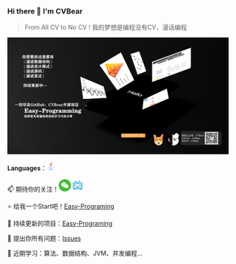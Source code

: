 ### Hi there 👋 I'm CVBear

<!--
**CVBear/CVBear** is a ✨ _special_ ✨ repository because its `README.md` (this file) appears on your GitHub profile.

Here are some ideas to get you started:

- 🔭 I’m currently working on ...
- 🌱 I’m currently learning ...
- 👯 I’m looking to collaborate on ...
- 🤔 I’m looking for help with ...
- 💬 Ask me about ...
- 📫 How to reach me: ...
- 😄 Pronouns: ...
- ⚡ Fun fact: ...
-->

> From All CV to No CV !  我的梦想是编程没有CV，漫话编程

![banner](./assert/banner.png)

**Languages**：<img src="./assert/java.png" alt=" " style="zoom:10%;" />

📫 期待你的关注！<a href="https://github.com/CVBear/CVBear/assert/wechat2.png"><img alt="微信" width="28px" src="./assert/wechat.png" /><a href="https://space.bilibili.com/287536769"><img alt="bilibili" width="30px" src="./assert/bilibili.png" /></a></a>

⭐ 给我一个Start吧！[Easy-Programing](https://github.com/CVBear/Easy-Programing)

🔭 持续更新的项目：[Easy-Programing](https://github.com/CVBear/Easy-Programing)

💬 提出你所有问题：[Issues](https://github.com/CVBear/Easy-Programing/issues)

🌱 近期学习：算法、数据结构、JVM、并发编程...



